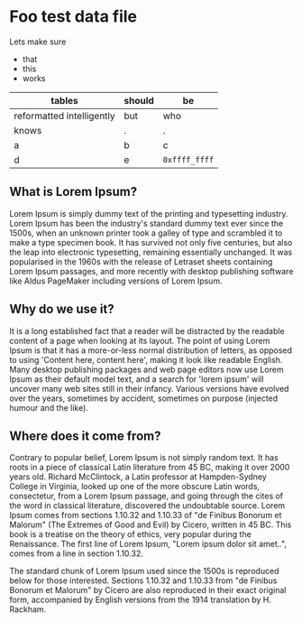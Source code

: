 # Foo test data file

Lets make sure

- that
- this
- works

| tables                    | should | be            |
| ------------------------- | ------ | ------------- |
| reformatted intelligently | but    | who           |
| knows                     | .      | .             |
| a                         | b      | c             |
| d                         | e      | `0xffff_ffff` |

## What is Lorem Ipsum?

Lorem Ipsum is simply dummy text of the printing and typesetting industry.
Lorem Ipsum has been the industry's standard dummy text ever since the 1500s,
when an unknown printer took a galley of type and scrambled it to make a type
specimen book. It has survived not only five centuries, but also the leap into
electronic typesetting, remaining essentially unchanged. It was popularised in
the 1960s with the release of Letraset sheets containing Lorem Ipsum passages,
and more recently with desktop publishing software like Aldus PageMaker
including versions of Lorem Ipsum.

## Why do we use it?

It is a long established fact that a reader will be distracted by the readable
content of a page when looking at its layout. The point of using Lorem Ipsum
is that it has a more-or-less normal distribution of letters, as opposed to
using 'Content here, content here', making it look like readable English. Many
desktop publishing packages and web page editors now use Lorem Ipsum as their
default model text, and a search for 'lorem ipsum' will uncover many web sites
still in their infancy. Various versions have evolved over the years,
sometimes by accident, sometimes on purpose (injected humour and the like).

## Where does it come from?

Contrary to popular belief, Lorem Ipsum is not simply random text. It has
roots in a piece of classical Latin literature from 45 BC, making it over 2000
years old. Richard McClintock, a Latin professor at Hampden-Sydney College in
Virginia, looked up one of the more obscure Latin words, consectetur, from a
Lorem Ipsum passage, and going through the cites of the word in classical
literature, discovered the undoubtable source. Lorem Ipsum comes from sections
1.10.32 and 1.10.33 of "de Finibus Bonorum et Malorum" (The Extremes of Good
and Evil) by Cicero, written in 45 BC. This book is a treatise on the theory
of ethics, very popular during the Renaissance. The first line of Lorem Ipsum,
"Lorem ipsum dolor sit amet..", comes from a line in section 1.10.32.

The standard chunk of Lorem Ipsum used since the 1500s is reproduced below for
those interested. Sections 1.10.32 and 1.10.33 from "de Finibus Bonorum et
Malorum" by Cicero are also reproduced in their exact original form,
accompanied by English versions from the 1914 translation by H. Rackham.
